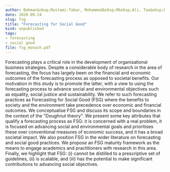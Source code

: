 ```yaml
---
author: Bahman&nbsp;Rostami-Tabar, Mohammad&nbsp;M&nbsp;Ali, Tao&nbsp;Hong, Rob&nbsp;J&nbsp;Hyndman, Michael&nbsp;D&nbsp;Porter, Aris&nbsp;Syntetos
date: 2020-09-24
slug: fsg
title: "Forecasting for Social Good"
kind: unpublished
tags:
- forecasting
- social good
file: fsg_monash.pdf
---
```


Forecasting plays a critical role in the development of organisational business strategies. Despite a considerable body of research in the area of forecasting, the focus has largely been on the financial and economic outcomes of the forecasting process as opposed to societal benefits. Our motivation in this study is to promote the latter, with a view to using the forecasting process to advance social and environmental objectives such as equality, social justice and sustainability. We refer to such forecasting practices as Forecasting for Social Good (FSG) where the benefits to society and the environment take precedence over economic and financial outcomes. We conceptualise FSG and discuss its scope and boundaries in the context of the "Doughnut theory". We present some key attributes that qualify a forecasting process as FSG: it is concerned with a real problem, it is focused on advancing social and environmental goals and prioritises these over conventional measures of economic success, and it has a broad societal impact. We also position FSG in the wider literature on forecasting and social good practices. We propose an FSG maturity framework as the means to engage academics and practitioners with research in this area. Finally, we highlight that FSG: (i)&nbsp;cannot be distilled to a prescriptive set of guidelines, (ii)&nbsp;is scalable, and (iii)&nbsp;has the potential to make significant contributions to advancing social objectives.
